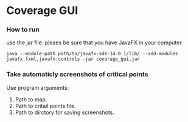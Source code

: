 # Coverage GUI

### How to run
use the jar file. pleaes be sure that you have JavaFX in your computer
```
java --module-path path/to/javafx-sdk-14.0.1/lib/ --add-modules javafx.fxml,javafx.controls -jar coverage_gui.jar
```

### Take automaticly screenshots of critical points
Use program arguments: 
1. Path to map.
2. Path to critail points file.
3. Path to dirctory for saving screenshots.
